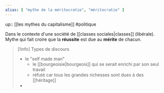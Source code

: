 ```yaml
---
alias: [ "mythe de la méritocratie", "méritocratie" ]
---
```

up:: [[les mythes du capitalisme]]
#politique 

Dans le contexte d'une société de [[classes sociales|classes]] (libérale).
Mythe qui fait croire que la **réussite** est due au **mérite** de chacun.

> [!info] Types de discours 
> - le "self made man"
>     - le [[bourgeoisie|bourgeois]] qui se serait enrichi par son seul travail
>     - réfuté car tous les grandes richesses sont dues à des [[héritage]]
> - 



